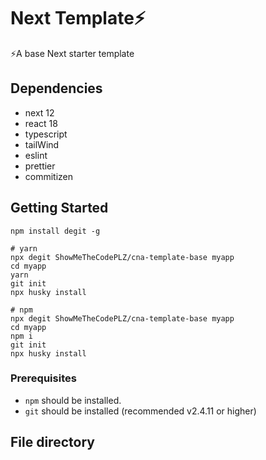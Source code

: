 # Next Template⚡️

⚡️A base Next starter template

## Dependencies

- next 12
- react 18
- typescript
- tailWind
- eslint
- prettier
- commitizen

## Getting Started

```shell
npm install degit -g

# yarn
npx degit ShowMeTheCodePLZ/cna-template-base myapp
cd myapp
yarn
git init
npx husky install

# npm
npx degit ShowMeTheCodePLZ/cna-template-base myapp
cd myapp
npm i
git init
npx husky install

```

### Prerequisites

- `npm` should be installed.
- `git` should be installed (recommended v2.4.11 or higher)

## File directory
